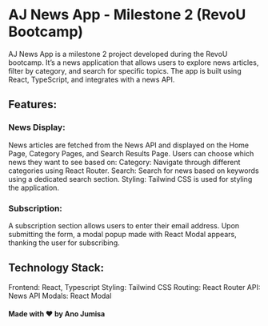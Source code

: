 # AJ News App - Milestone 2 (RevoU Bootcamp)
AJ News App is a milestone 2 project developed during the RevoU bootcamp. It’s a news application that allows users to explore news articles, filter by category, and search for specific topics. The app is built using React, TypeScript, and integrates with a news API.

## Features:

### News Display:
News articles are fetched from the News API and displayed on the Home Page, Category Pages, and Search Results Page.
Users can choose which news they want to see based on:
Category: Navigate through different categories using React Router.
Search: Search for news based on keywords using a dedicated search section.
Styling: Tailwind CSS is used for styling the application.

### Subscription:
A subscription section allows users to enter their email address.
Upon submitting the form, a modal popup made with React Modal appears, thanking the user for subscribing.

## Technology Stack:

Frontend: React, Typescript
Styling: Tailwind CSS
Routing: React Router
API: News API
Modals: React Modal 

#### Made with &hearts; by Ano Jumisa